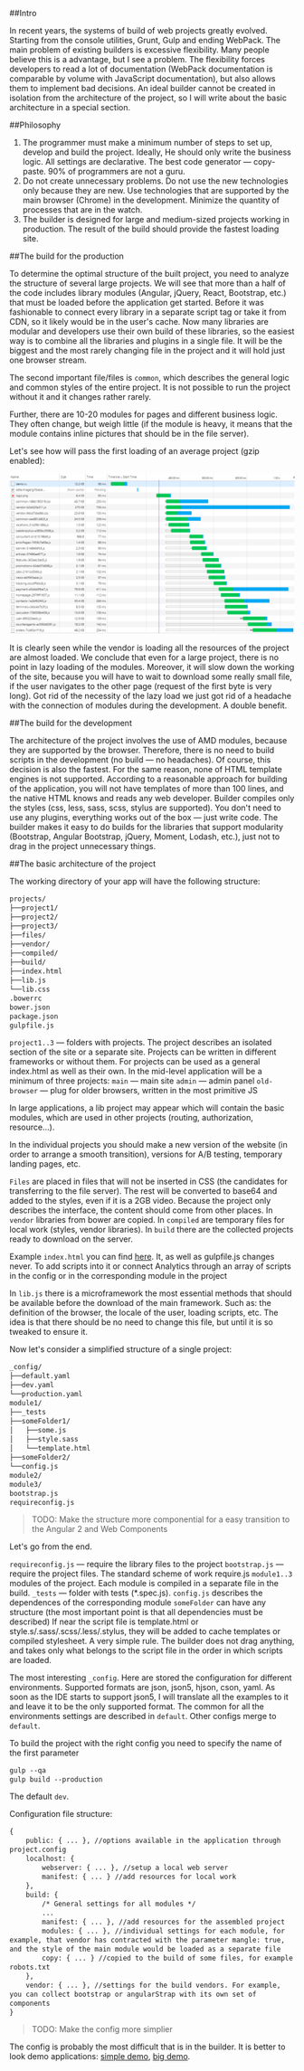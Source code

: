 ##Intro

In recent years, the systems of build of web projects greatly evolved. Starting from the console utilities, Grunt, Gulp and ending WebPack.
The main problem of existing builders is excessive flexibility. Many people believe this is a advantage, but I see a problem.
The flexibility forces developers to read a lot of documentation (WebPack documentation is comparable by volume with JavaScript documentation), but also allows them to implement bad decisions.
An ideal builder cannot be created in isolation from the architecture of the project, so I will write about the basic architecture in a special section.


##Philosophy

1. The programmer must make a minimum number of steps to set up, develop and build the project.
   Ideally, He should only write the business logic. All settings are declarative.
   The best code generator — copy-paste. 90% of programmers are not a guru.
2. Do not create unnecessary problems. Do not use the new technologies only because they are new.
   Use technologies that are supported by the main browser (Chrome) in the development.
   Minimize the quantity of processes that are in the watch.
3. The builder is designed for large and medium-sized projects working in production.
   The result of the build should provide the fastest loading site.
 

##The build for the production
 
To determine the optimal structure of the built project, you need to analyze the structure of several large projects.
We will see that more than a half of the code includes library modules (Angular, jQuery, React, Bootstrap, etc.) that must be loaded before the application get started.
Before it was fashionable to connect every library in a separate script tag or take it from CDN, so it likely would be in the user's cache.
Now many libraries are modular and developers use their own build of these libraries, so the easiest way is to combine all the libraries and plugins in a single file.
It will be the biggest and the most rarely changing file in the project and it will hold just one browser stream.

The second important file/files is `common`, which describes the general logic and common styles of the entire project.
It is not possible to run the project without it and it changes rather rarely.
 
Further, there are 10-20 modules for pages and different business logic.
They often change, but weigh little (if the module is heavy, it means that the module contains inline pictures that should be in the file server).

Let's see how will pass the first loading of an average project (gzip enabled):

![network](https://raw.githubusercontent.com/tamtakoe/node-arjs-builder/master/docs/assets/network.png)

It is clearly seen while the vendor is loading all the resources of the project are almost loaded.
We conclude that even for a large project, there is no point in lazy loading of the modules.
Moreover, it will slow down the working of the site, because you will have to wait to download some really small file, if the user navigates to the other page (request of the first byte is very long).
Got rid of the necessity of the lazy load we just got rid of a headache with the connection of modules during the development. A double benefit. 
 
 
##The build for the development
 
The architecture of the project involves the use of AMD modules, because they are supported by the browser. Therefore, there is no need to build scripts in the development (no build — no headaches).
Of course, this decision is also the fastest. For the same reason, none of HTML template engines is not supported.
According to a reasonable approach for building of the application, you will not have templates of more than 100 lines, and the native HTML knows and reads any web developer.
Builder compiles only the styles (css, less, sass, scss, stylus are supported). You don't need to use any plugins, everything works out of the box — just write code.
The builder makes it easy to do builds for the libraries that support modularity (Bootstrap, Angular Bootstrap, jQuery, Moment, Lodash, etc.), just not to drag in the project unnecessary things.


##The basic architecture of the project

The working directory of your app will have the following structure: 

```
projects/
├──project1/ 
├──project2/ 
├──project3/ 
├──files/ 
├──vendor/ 
├──compiled/ 
├──build/ 
├──index.html 
├──lib.js 
└──lib.css 
.bowerrc 
bower.json 
package.json 
gulpfile.js 
```

`project1..3` — folders with projects. The project describes an isolated section of the site or a separate site.
Projects can be written in different frameworks or without them. For projects can be used as a general index.html as well as their own.
In the mid-level application will be a minimum of three projects:
`main` — main site
`admin` — admin panel
`old-browser` — plug for older browsers, written in the most primitive JS
 
In large applications, a lib project may appear which will contain the basic modules, which are used in other projects (routing, authorization, resource...). 
 
In the individual projects you should make a new version of the website (in order to arrange a smooth transition), versions for A/B testing, temporary landing pages, etc.
 
`Files` are placed in files that will not be inserted in CSS (the candidates for transferring to the file server). The rest will be converted to base64 and added to the styles, even if it is a 2GB video. Because the project only describes the interface, the content should come from other places.
In `vendor` libraries from bower are copied.
In `compiled` are temporary files for local work (styles, vendor libraries).
In `build` there are the collected projects ready to download on the server.
 
Example `index.html` you can find [here](https://github.com/tamtakoe/node-arjs-builder/blob/master/demo/projects/index.html). It, as well as gulpfile.js changes never. To add scripts into it or connect Analytics through an array of scripts in the config or in the corresponding module in the project
 
In `lib.js` there is a microframework the most essential methods that should be available before the download of the main framework. Such as: the definition of the browser, the locale of the user, loading scripts, etc. The idea is that there should be no need to change this file, but until it is so tweaked to ensure it.
 
Now let's consider a simplified structure of a single project: 

```
_config/
├──default.yaml 
├──dev.yaml 
└──production.yaml 
module1/ 
├──_tests 
├──someFolder1/ 
│   ├──some.js
│   ├──style.sass
│   └──template.html
├──someFolder2/ 
└──config.js 
module2/ 
module3/ 
bootstrap.js 
requireconfig.js 
```

> TODO: Make the structure more componential for a easy transition to the Angular 2 and Web Components

Let's go from the end. 
 
`requireconfig.js` — require the library files to the project
`bootstrap.js` — require the project files. The standard scheme of work require.js
`module1..3` modules of the project. Each module is compiled in a separate file in the build.
`_tests` — folder with tests (*.spec.js).
`config.js` describes the dependences of the corresponding module
`someFolder` can have any structure (the most important point is that all dependencies must be described)
If near the script file is template.html or style.s/.sass/.scss/.less/.stylus, they will be added to cache templates or compiled stylesheet.
A very simple rule. The builder does not drag anything, and takes only what belongs to the script file in the order in which scripts are loaded.
 
The most interesting `_config`. Here are stored the configuration for different environments.
Supported formats are json, json5, hjson, cson, yaml. As soon as the IDE starts to support json5, I will translate all the examples to it and leave it to be the only supported format.
The common for all the environments settings are described in `default`. Other configs merge to `default`.
 
To build the project with the right config you need to specify the name of the first parameter

```
gulp --qa 
gulp build --production 
```

The default `dev`.
 
Configuration file structure:

```
{ 
    public: { ... }, //options available in the application through project.config
    localhost: {
        webserver: { ... }, //setup a local web server
        manifest: { ... } //add resources for local work
    },
    build: {
        /* General settings for all modules */
        ...
        manifest: { ... }, //add resources for the assembled project
        modules: { ... }, //individual settings for each module, for example, that vendor has contracted with the parameter mangle: true, and the style of the main module would be loaded as a separate file
        copy: { ... } //copied to the build of some files, for example robots.txt
    },
    vendor: { ... }, //settings for the build vendors. For example, you can collect bootstrap or angularStrap with its own set of components
} 
```

> TODO: Make the config more simplier

The config is probably the most difficult that is in the builder.
It is better to look demo applications:
[simple demo](https://github.com/tamtakoe/node-arjs-builder/tree/master/demo),
[big demo](https://github.com/tamtakoe/node-arjs-builder-seed).